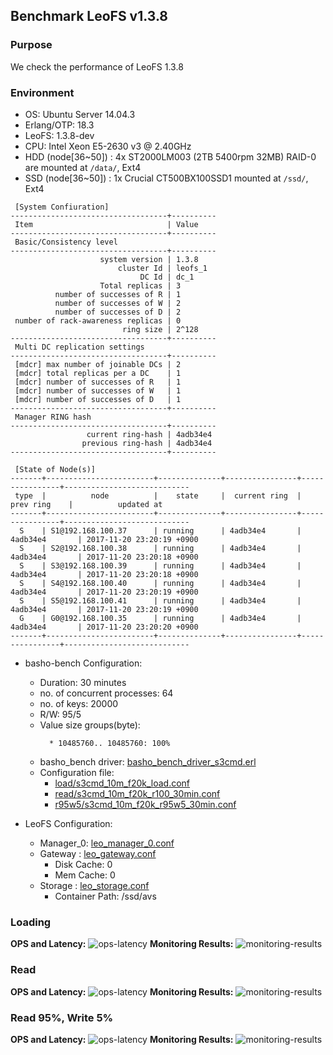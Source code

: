 ## Benchmark LeoFS v1.3.8

### Purpose
We check the performance of LeoFS 1.3.8

### Environment

* OS: Ubuntu Server 14.04.3
* Erlang/OTP: 18.3
* LeoFS: 1.3.8-dev
* CPU: Intel Xeon E5-2630 v3 @ 2.40GHz
* HDD (node[36~50]) : 4x ST2000LM003 (2TB 5400rpm 32MB) RAID-0 are mounted at `/data/`, Ext4
* SSD (node[36~50]) : 1x Crucial CT500BX100SSD1 mounted at `/ssd/`, Ext4

```
 [System Confiuration]
-----------------------------------+----------
 Item                              | Value
-----------------------------------+----------
 Basic/Consistency level
-----------------------------------+----------
                    system version | 1.3.8
                        cluster Id | leofs_1
                             DC Id | dc_1
                    Total replicas | 3
          number of successes of R | 1
          number of successes of W | 2
          number of successes of D | 2
 number of rack-awareness replicas | 0
                         ring size | 2^128
-----------------------------------+----------
 Multi DC replication settings
-----------------------------------+----------
 [mdcr] max number of joinable DCs | 2
 [mdcr] total replicas per a DC    | 1
 [mdcr] number of successes of R   | 1
 [mdcr] number of successes of W   | 1
 [mdcr] number of successes of D   | 1
-----------------------------------+----------
 Manager RING hash
-----------------------------------+----------
                 current ring-hash | 4adb34e4
                previous ring-hash | 4adb34e4
-----------------------------------+----------

 [State of Node(s)]
-------+------------------------+--------------+----------------+----------------+----------------------------
 type  |          node          |    state     |  current ring  |   prev ring    |          updated at
-------+------------------------+--------------+----------------+----------------+----------------------------
  S    | S1@192.168.100.37      | running      | 4adb34e4       | 4adb34e4       | 2017-11-20 23:20:19 +0900
  S    | S2@192.168.100.38      | running      | 4adb34e4       | 4adb34e4       | 2017-11-20 23:20:18 +0900
  S    | S3@192.168.100.39      | running      | 4adb34e4       | 4adb34e4       | 2017-11-20 23:20:18 +0900
  S    | S4@192.168.100.40      | running      | 4adb34e4       | 4adb34e4       | 2017-11-20 23:20:19 +0900
  S    | S5@192.168.100.41      | running      | 4adb34e4       | 4adb34e4       | 2017-11-20 23:20:19 +0900
  G    | G0@192.168.100.35      | running      | 4adb34e4       | 4adb34e4       | 2017-11-20 23:20:20 +0900
-------+------------------------+--------------+----------------+----------------+----------------------------

```

* basho-bench Configuration:
    * Duration: 30 minutes
    * no. of concurrent processes: 64
    * no. of keys: 20000
    * R/W: 95/5
    * Value size groups(byte):
      ```
        * 10485760.. 10485760: 100%
      ```
    * basho_bench driver: [basho_bench_driver_s3cmd.erl](https://github.com/leo-project/basho_bench/blob/master/src/basho_bench_driver_s3cmd.erl)
    * Configuration file: 
        * [load/s3cmd_10m_f20k_load.conf](load/s3cmd_10m_f20k_load.conf)
        * [read/s3cmd_10m_f20k_r100_30min.conf](read/s3cmd_10m_f20k_r100_30min.conf)
        * [r95w5/s3cmd_10m_f20k_r95w5_30min.conf](r95w5/s3cmd_10m_f20k_r95w5_30min.conf)

* LeoFS Configuration:
    * Manager_0: [leo_manager_0.conf](conf/G0/leo_manager.conf)
    * Gateway  : [leo_gateway.conf](conf/G0/leo_gateway.conf)
        * Disk Cache: 0
        * Mem Cache:  0
    * Storage  : [leo_storage.conf](conf/S1/leo_storage.conf)
        * Container Path: /ssd/avs

### Loading
**OPS and Latency:**
![ops-latency](load/summary.png)
**Monitoring Results:**
![monitoring-results](load/grafana.png)

### Read
**OPS and Latency:**
![ops-latency](read/summary.png)
**Monitoring Results:**
![monitoring-results](read/grafana.png)

### Read 95%, Write 5%
**OPS and Latency:**
![ops-latency](r95w5/summary.png)
**Monitoring Results:**
![monitoring-results](r95w5/grafana.png)
